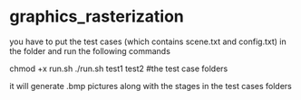 # graphics_rasterization
you have to put the test cases (which contains scene.txt and config.txt) in the folder and run the following commands

chmod +x run.sh
./run.sh test1 test2 #the test case folders

it will generate .bmp pictures along with the stages in the test cases folders
